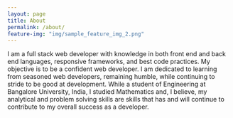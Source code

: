 ```yaml
---
layout: page
title: About
permalink: /about/
feature-img: "img/sample_feature_img_2.png"
---
```


I am a full stack web developer with knowledge in both front end and back end languages, responsive frameworks, and best code practices.  My objective is to be a confident web developer.  I am dedicated to learning from seasoned web developers, remaining humble, while continuing to stride to be good at development.  While a student of Engineering at Bangalore University, India, I studied Mathematics and, I believe, my analytical and problem solving skills are skills that has and will continue to contribute to my overall success as a developer.
